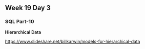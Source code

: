 ## Week 19 Day 3

### SQL Part-10

**Hierarchical Data**

https://www.slideshare.net/billkarwin/models-for-hierarchical-data

